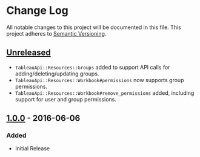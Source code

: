 # Change Log
All notable changes to this project will be documented in this file.
This project adheres to [Semantic Versioning](http://semver.org/).

## [Unreleased]
- `TableauApi::Resources::Groups` added to support API calls for adding/deleting/updating groups.
- `TableauApi::Resources::Workbook#permissions` now supports group permissions.
- `TableauApi::Resources::Workbook#remove_permissions` added, including support for user and group permissions.

## [1.0.0] - 2016-06-06
### Added
- Initial Release

[Unreleased]: https://github.com/civisanalytics/tableau_api/compare/v1.0.0...HEAD
[1.0.0]: https://github.com/civisanalytics/tableau_api/tree/v1.0.0
